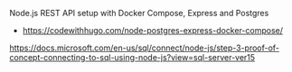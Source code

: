 
Node.js REST API setup with Docker Compose, Express and Postgres
 - https://codewithhugo.com/node-postgres-express-docker-compose/


https://docs.microsoft.com/en-us/sql/connect/node-js/step-3-proof-of-concept-connecting-to-sql-using-node-js?view=sql-server-ver15

